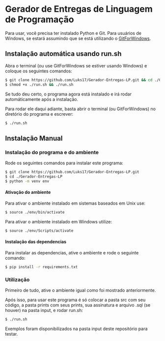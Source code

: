 
# Gerador de Entregas de Linguagem de Programação

Para usar, você precisa ter instalado Python e Git. 
Para usuários de Windows, se estará assumindo que se está utilizando o [GitForWindows](https://gitforwindows.org/).

## Instalação automática usando run.sh

Abra o terminal (ou use GitForWindows se estiver usando Windows) e coloque os seguintes comandos:

```bash
$ git clone https://github.com/Luks17/Gerador-Entregas-LP.git && cd ./Gerador-Entregas-LP
$ chmod +x ./run.sh && ./run.sh
```

Se tudo deu certo, o programa agora está instalado e irá rodar automáticamente após a instalação. 

Para rodar ele daqui adiante, basta abrir o terminal (ou GitForWindows) no diretório do programa e escrever:

```bash
$ ./run.sh
```

## Instalação Manual

### Instalação do programa e do ambiente

Rode os seguintes comandos para instalar este programa:

```bash
$ git clone https://github.com/Luks17/Gerador-Entregas-LP.git
$ cd ./Gerador-Entregas-LP
$ python -m venv env
```

#### Ativação do ambiente

Para ativar o ambiente instalado em sistemas baseados em Unix use:
```bash
$ source ./env/bin/activate
```

Para ativar o ambiente instalado em Windows utilize:
```bash
$ source ./env/Scripts/activate
```

#### Instalação das dependencias

Para instalar as dependencias, ative o ambiente e rode o seguinte comando:
```bash
$ pip install -r requirements.txt
```

### Utilização

Primeiro de tudo, ative o ambiente igual como foi mostrado anteriormente.

Após isso, para usar este programa é só colocar a pasta src com seu código, a pasta prints com seus prints, sua assinatura e arquivo .sql (se houver) na pasta input, e rodar run.sh:

```bash
$ ./run.sh
```

Exemplos foram disponibilizados na pasta input deste repositório para testar.

